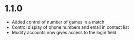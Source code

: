 # 1.1.0
* Added control of number of games in a match
* Control display of phone numbers and email in contact list
* Modify accounts now gives access to the login field

